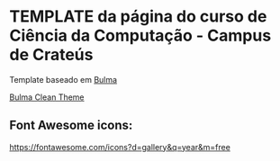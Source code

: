 # TEMPLATE da página do curso de Ciência da Computação - Campus de Crateús

Template baseado em [Bulma](https://github.com/chrisrhymes/bulma-clean-theme)

[Bulma Clean Theme](https://github.com/chrisrhymes/bulma-clean-theme)


## Font Awesome icons:
https://fontawesome.com/icons?d=gallery&q=year&m=free
